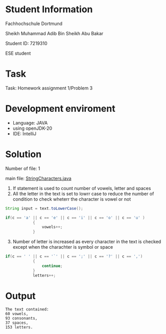 # Student Information

Fachhochschule Dortmund

Sheikh Muhammad Adib Bin Sheikh Abu Bakar

Student ID: 7219310

ESE student

# Task
Task: Homework assignment 1/Problem 3

# Development enviroment
- Language: JAVA
- using openJDK-20
- IDE: IntelliJ

# Solution
Number of file: 1

main file: [StringCharacters.java](./src/StringCharacters.java)

1. If statement is used to count number of vowels, letter and spaces
2. All the letter in the text is set to lowrr case to reduce the number of condition to check wheterr the character is vowel or not
```java
String input = text.toLowerCase();
```
```java
if(c == 'a' || c == 'e' || c == 'i' || c == 'o' || c == 'u' )
            {
                vowels++;
            }
```
3. Number of letter is increased as every character in the text is checked except when the charachter is symbol or space
```java
if(c == ' ' || c == '`' || c == ';' || c == '?' || c == ',')
            {
                continue;
            }
            letters++;
```

# Output
```
The text contained: 
60 vowels, 
93 consonants, 
37 spaces, 
153 letters.
```
